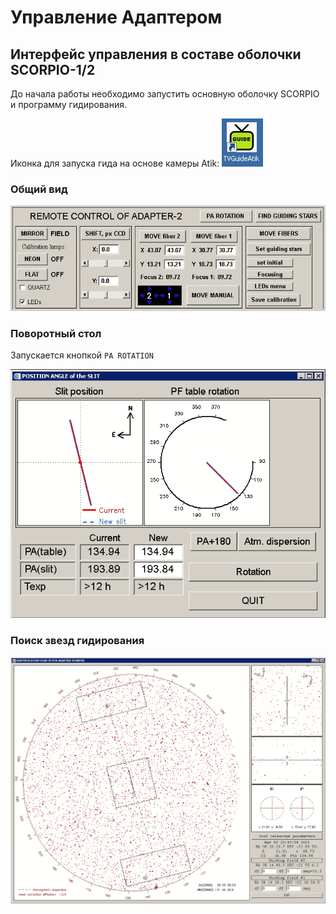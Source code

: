 # Управление Адаптером
## Интерфейс управления в составе оболочки SCORPIO-1/2

До начала работы необходимо запустить основную оболочку SCORPIO и программу гидирования.

Иконка для запуска гида на основе камеры Atik: ![scr_GuideIcon](pic/scr_GuideIcon.png)



### Общий вид

![scr_RCbuttons](pic/scr_RCbuttons.png)



### Поворотный стол

Запускается кнопкой `PA ROTATION`

![scr_PArotation](pic/scr_PArotation.png)



### Поиск звезд гидирования

![scr_FindStars](pic/scr_FindStars.png)





